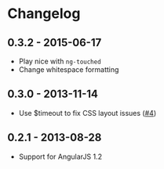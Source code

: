 # Changelog

## 0.3.2 - 2015-06-17

- Play nice with `ng-touched`
- Change whitespace formatting

## 0.3.0 - 2013-11-14

- Use $timeout to fix CSS layout issues ([#4](https://github.com/urish/angular-placeholder-shim/pull/4))

## 0.2.1 - 2013-08-28

- Support for AngularJS 1.2
